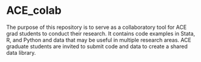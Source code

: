 # ACE_colab
The purpose of this repository is to serve as a collaboratory tool for ACE grad students to conduct their research. It contains code examples in Stata, R, and Python and data that may be useful in multiple research areas. ACE graduate students are invited to submit code and data to create a shared data library. 
